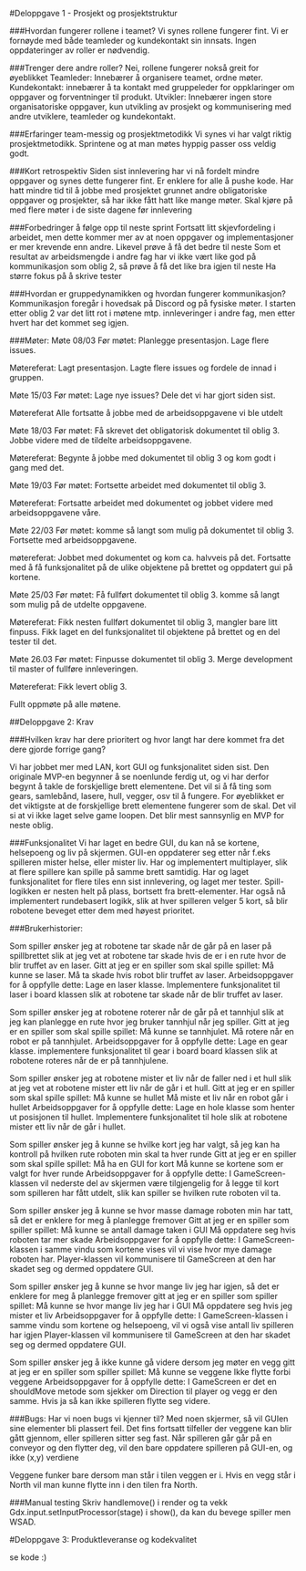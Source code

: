 
#Deloppgave 1 - Prosjekt og prosjektstruktur

###Hvordan fungerer rollene i teamet?
Vi synes rollene fungerer fint. Vi er fornøyde med både teamleder og kundekontakt sin innsats. Ingen oppdateringer av roller er nødvendig.

###Trenger dere andre roller?
Nei, rollene fungerer nokså greit for øyeblikket
Teamleder: Innebærer å organisere teamet, ordne møter.
Kundekontakt: innebærer å ta kontakt med gruppeleder for oppklaringer om oppgaver og forventninger til produkt.
Utvikler: Innebærer ingen store organisatoriske oppgaver, kun utvikling av prosjekt og kommunisering med andre utviklere, teamleder og kundekontakt.

###Erfaringer team-messig og prosjektmetodikk
Vi synes vi har valgt riktig prosjektmetodikk. Sprintene og at man møtes hyppig passer oss veldig godt.

###Kort retrospektiv
Siden sist innlevering har vi nå fordelt mindre oppgaver og synes dette fungerer fint. Er enklere for alle å pushe kode. Har hatt mindre tid til å jobbe med prosjektet grunnet andre obligatoriske oppgaver og prosjekter, så har ikke fått hatt like mange møter. Skal kjøre på med flere møter i de siste dagene før innlevering

###Forbedringer å følge opp til neste sprint
Fortsatt litt skjevfordeling i arbeidet, men dette kommer mer av at noen oppgaver og implementasjoner er mer krevende enn andre. Likevel prøve å få det bedre til neste
Som et resultat av arbeidsmengde i andre fag har vi ikke vært like god på kommunikasjon som oblig 2, så prøve å få det like bra igjen til neste
Ha større fokus på å skrive tester

###Hvordan er gruppedynamikken og hvordan fungerer kommunikasjon?
Kommunikasjon foregår i hovedsak på Discord og på fysiske møter. I starten etter oblig 2 var det litt rot i møtene mtp. innleveringer i andre fag, men etter hvert har det kommet seg igjen.


###Møter:
Møte 08/03
Før møtet:
Planlegge presentasjon.
Lage flere issues.

Møtereferat:
Lagt presentasjon.
Lagte flere issues og fordele de innad i gruppen.

Møte 15/03
Før møtet:
Lage nye issues?
Dele det vi har gjort siden sist.

Møtereferat
Alle fortsatte å jobbe med de arbeidsoppgavene vi ble utdelt

Møte 18/03
Før møtet:
Få skrevet det obligatorisk dokumentet til oblig 3.
Jobbe videre med de tildelte arbeidsoppgavene.

Møtereferat:
Begynte å jobbe med dokumentet til oblig 3 og kom godt i gang med det.

Møte 19/03
Før møtet:
Fortsette arbeidet med dokumentet til oblig 3.

Møtereferat:
Fortsatte arbeidet med dokumentet og jobbet videre med arbeidsoppgavene våre.

Møte  22/03
Før møtet:
komme så langt som mulig på dokumentet til oblig 3.
Fortsette med arbeidsoppgavene.

møtereferat:
Jobbet med dokumentet og kom ca. halvveis på det.
Fortsatte med å få funksjonalitet på de ulike objektene på brettet og oppdatert gui på kortene.

Møte 25/03
Før møtet:
Få fullført dokumentet til oblig 3.
komme så langt som mulig på de utdelte oppgavene.

Møtereferat:
Fikk nesten fullført dokumentet til oblig 3, mangler bare litt finpuss.
Fikk laget en del funksjonalitet til objektene på brettet og en del tester til det.

Møte 26.03
Før møtet:
Finpusse dokumentet til oblig 3.
Merge development til master of fullføre innleveringen.

Møtereferat:
Fikk levert oblig 3.

Fullt oppmøte på alle møtene.


##Deloppgave 2: Krav

###Hvilken krav har dere prioritert og hvor langt har dere kommet fra det dere gjorde forrige gang?

Vi har jobbet mer med LAN, kort GUI og funksjonalitet siden sist. Den originale MVP-en begynner å se noenlunde ferdig ut, og vi har derfor begynt å takle de forskjellige brett elementene. Det vil si å få ting som gears, samlebånd, lasere, hull, vegger, osv til å fungere. For øyeblikket er det viktigste at de forskjellige brett elementene fungerer som de skal. Det vil si at vi ikke laget selve game loopen. Det blir mest sannsynlig en MVP for neste oblig.

###Funksjonalitet
Vi har laget en bedre GUI, du kan nå se kortene, helsepoeng og liv på skjermen. GUI-en oppdaterer seg etter når f.eks spilleren mister helse, eller mister liv. Har og implementert multiplayer, slik at flere spillere kan spille på samme brett samtidig. Har og laget funksjonalitet for flere tiles enn sist innlevering, og laget mer tester. Spill-logikken er nesten helt på plass, bortsett fra brett-elementer. Har også nå implementert rundebasert logikk, slik at hver spilleren velger 5 kort, så blir robotene beveget etter dem med høyest prioritet.





###Brukerhistorier:

Som spiller ønsker jeg at robotene tar skade når de går på en laser på spillbrettet slik at jeg vet at robotene tar skade hvis de er i en rute hvor de blir truffet av en laser.
Gitt at jeg er en spiller som skal spille spillet:
Må kunne se laser.
Må ta skade hvis robot blir truffet av laser.
Arbeidsoppgaver for å oppfylle dette:
Lage en laser klasse.
Implementere funksjonalitet til laser i board klassen slik at robotene tar skade når de blir truffet av laser.

Som spiller ønsker jeg at robotene roterer når de går på et tannhjul slik at jeg kan planlegge en rute hvor jeg bruker tannhjul når jeg spiller.
Gitt at jeg er en spiller som skal spille spillet:
Må kunne se tannhjulet.
Må rotere når en robot er på tannhjulet.
Arbeidsoppgaver for å oppfylle dette:
Lage en gear klasse.
implementere funksjonalitet til gear i board board klassen slik at robotene roteres når de er på tannhjulene.

Som spiller ønsker jeg at robotene mister et liv når de faller ned i et hull slik at  jeg vet at robotene mister ett liv når de går i et hull.
Gitt at jeg er en spiller som skal spille spillet:
Må kunne se hullet
Må miste et liv når en robot går i hullet
Arbeidsoppgaver for å oppfylle dette:
Lage en hole klasse som henter ut posisjonen til hullet.
Implementere funksjonalitet til hole slik at robotene mister ett liv når de går i hullet.

Som spiller ønsker jeg å kunne se hvilke kort jeg har valgt, så jeg kan ha kontroll på hvilken rute roboten min skal ta hver runde
Gitt at jeg er en spiller som skal spille spillet:
Må ha en GUI for kort
Må kunne se kortene som er valgt for hver runde
Arbeidsoppgaver for å oppfylle dette:
I GameScreen-klassen vil nederste del av skjermen være tilgjengelig for å legge til kort som spilleren har fått utdelt, slik kan spiller se hvilken rute roboten vil ta.

Som spiller ønsker jeg å kunne se hvor masse damage roboten min har tatt, så det er enklere for meg å planlegge fremover
Gitt at jeg er en spiller som spiller spillet:
Må kunne se antall damage taken i GUI
Må oppdatere seg hvis roboten tar mer skade
Arbeidsoppgaver for å oppfylle dette:
I GameScreen-klassen i samme vindu som kortene vises vil vi vise hvor mye damage roboten har.
Player-klassen vil kommunisere til GameScreen at den har skadet seg og dermed oppdatere GUI.

Som spiller ønsker jeg å kunne se hvor mange liv jeg har igjen, så det er enklere for meg å planlegge fremover
gitt at jeg er en spiller som spiller spillet:
Må kunne se hvor mange liv jeg har i GUI
Må oppdatere seg hvis jeg mister et liv
Arbeidsoppgaver for å oppfylle dette:
I GameScreen-klassen i samme vindu som kortene og helsepoeng, vil vi også vise antall liv spilleren har igjen
Player-klassen vil kommunisere til GameScreen at den har skadet seg og dermed oppdatere GUI.

Som spiller ønsker jeg å ikke kunne gå videre dersom jeg møter en vegg
gitt at jeg er en spiller som spiller spillet:
Må kunne se veggene
Ikke flytte forbi veggene
Arbeidsoppgaver for å oppfylle dette:
I GameScreen er det en shouldMove metode som sjekker om Direction til player og vegg er den samme. Hvis ja så kan ikke spilleren flytte seg videre.


###Bugs:
Har vi noen bugs vi kjenner til?
Med noen skjermer, så vil GUIen sine elementer bli plassert feil. Det fins fortsatt tilfeller der veggene kan blir gått gjennom, eller spilleren sitter seg fast. Når spilleren går går på en conveyor og den flytter deg, vil den bare oppdatere spilleren på GUI-en, og ikke (x,y) verdiene

Veggene funker bare dersom man står i tilen veggen er i. Hvis en vegg står i North vil man kunne flytte inn i den tilen fra North.




###Manual testing
Skriv handlemove() i render og ta vekk Gdx.input.setInputProcessor(stage) i show(), da kan du bevege spiller men WSAD.






#Deloppgave 3: Produktleveranse og kodekvalitet

se kode :)
